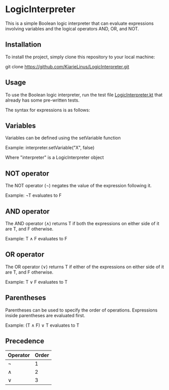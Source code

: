 # LogicInterpreter
This is a simple Boolean logic interpreter that can evaluate expressions involving variables and the logical operators AND, OR, and NOT.

## Installation
To install the project, simply clone this repository to your local machine:

git clone https://github.com/KiarieLinus/LogicInterpreter.git

## Usage
To use the Boolean logic interpreter, run the test file [LogicInterpreter.kt](https://github.com/KiarieLinus/LogicInterpreter/blob/master/src/test/kotlin/LogicInterpreter.kt) that already has some pre-written tests.

The syntax for expressions is as follows:

## Variables
Variables can be defined using the setVariable function

Example: interpreter.setVariable("X", false)

Where "interpreter" is a LogicInterpreter object

## NOT operator
The NOT operator (¬) negates the value of the expression following it.

Example: ¬T evaluates to F

## AND operator
The AND operator (∧) returns T if both the expressions on either side of it are T, and F otherwise.

Example: T ∧ F evaluates to F

## OR operator
The OR operator (∨) returns T if either of the expressions on either side of it are T, and F otherwise.

Example: T ∨ F evaluates to T

## Parentheses
Parentheses can be used to specify the order of operations. Expressions inside parentheses are evaluated first.

Example: (T ∧ F) ∨ T evaluates to T

## Precedence

| Operator | Order |
|----------|-------|
| ¬        | 1     |
| ∧        | 2     |
| ∨        | 3     |

